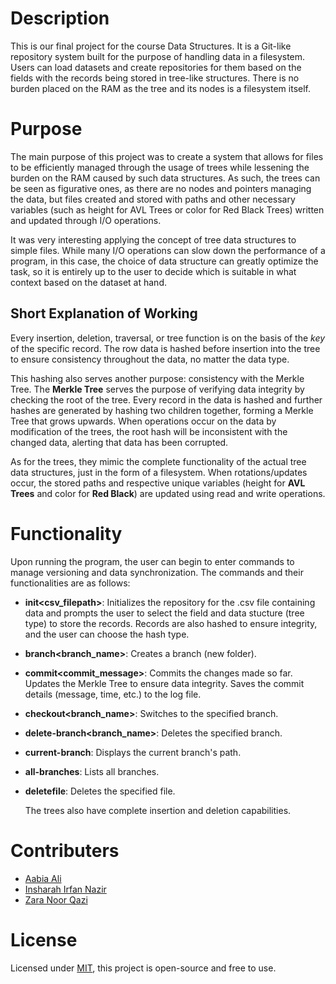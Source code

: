 # Description
This is our final project for the course Data Structures. It is a Git-like repository system built for the purpose of handling data in a filesystem. Users can load datasets and create repositories for them based on the fields with the records being stored in tree-like structures. There is no burden placed on the RAM as the tree and its nodes is a filesystem itself.

# Purpose
The main purpose of this project was to create a system that allows for files to be efficiently managed through the usage of trees while lessening the burden on the RAM caused by such data structures. As such, the trees can be seen as figurative ones, as there are no nodes and pointers managing the data, but files created and stored with paths and other necessary variables (such as height for AVL Trees or color for Red Black Trees) written and updated through I/O operations.

It was very interesting applying the concept of tree data structures to simple files. While many I/O operations can slow down the performance of a program, in this case, the choice of data structure can greatly optimize the task, so it is entirely up to the user to decide which is suitable in what context based on the dataset at hand. 

## Short Explanation of Working
Every insertion, deletion, traversal, or tree function is on the basis of the _key_ of the specific record. The row data is hashed before insertion into the tree to ensure consistency throughout the data, no matter the data type.

This hashing also serves another purpose: consistency with the Merkle Tree. The **Merkle Tree** serves the purpose of verifying data integrity by checking the root of the tree. Every record in the data is hashed and further hashes are generated by hashing two children together, forming a Merkle Tree that grows upwards. When operations occur on the data by modification of the trees, the root hash will be inconsistent with the changed data, alerting that data has been corrupted. 

As for the trees, they mimic the complete functionality of the actual tree data structures, just in the form of a filesystem. When rotations/updates occur, the stored paths and respective unique variables (height for **AVL Trees** and color for **Red Black**) are updated using read and write operations. 

# Functionality
Upon running the program, the user can begin to enter commands to manage versioning and data synchronization. The commands and their functionalities are as follows:
- **init<csv_filepath>**: Initializes the repository for the .csv file containing data and prompts the user to select the field and data stucture (tree type) to store the records. Records are also hashed to ensure integrity, and the user can choose the hash type.
- **branch<branch_name>**: Creates a branch (new folder).
- **commit<commit_message>**: Commits the changes made so far. Updates the Merkle Tree to ensure data integrity. Saves the commit details (message, time, etc.) to the log file.
- **checkout<branch_name>**: Switches to the specified branch.
- **delete-branch<branch_name>**: Deletes the specified branch.
- **current-branch**: Displays the current branch's path.
- **all-branches**: Lists all branches.
- **deletefile<filename>**: Deletes the specified file.

  The trees also have complete insertion and deletion capabilities.

# Contributers
  - <a href=https://github.com/AabiaAli>Aabia Ali</a>
  - <a href=https://github.com/insharahn>Insharah Irfan Nazir</a>
  - <a href=https://github.com/ZaraHEREhehe>Zara Noor Qazi</a>
# License
Licensed under [MIT](https://choosealicense.com/licenses/mit/), this project is open-source and free to use.
